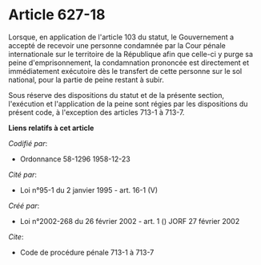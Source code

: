 # Article 627-18

Lorsque, en application de l'article 103 du statut, le Gouvernement a accepté de recevoir une personne condamnée par la Cour
pénale internationale sur le territoire de la République afin que celle-ci y purge sa peine d'emprisonnement, la condamnation
prononcée est directement et immédiatement exécutoire dès le transfert de cette personne sur le sol national, pour la partie
de peine restant à subir.

Sous réserve des dispositions du statut et de la présente section, l'exécution et l'application de la peine sont régies par
les dispositions du présent code, à l'exception des articles 713-1 à 713-7.

**Liens relatifs à cet article**

_Codifié par_:

  - Ordonnance 58-1296 1958-12-23

_Cité par_:

  - Loi n°95-1 du 2 janvier 1995 - art. 16-1 (V)

_Créé par_:

  - Loi n°2002-268 du 26 février 2002 - art. 1 () JORF 27 février 2002

_Cite_:

  - Code de procédure pénale 713-1 à 713-7
